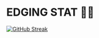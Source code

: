 # EDGING STAT 👄🥀
[![GitHub Streak](https://randolph-santos.vercel.app?user=BeginnerBoi1&theme=omni)](https://git.io/streak-stats)

